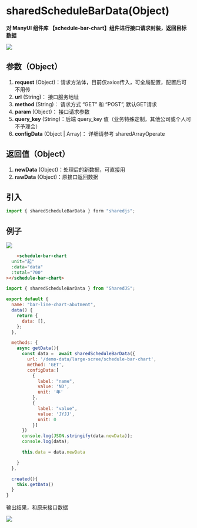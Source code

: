 # sharedScheduleBarData(Object)
**对 ManyUI 组件库 【schedule-bar-chart】组件进行接口请求封装，返回目标数据**

![](/SharedJS/markdown/sharedScheduleBarData1-1.png)

## 参数（Object）
1. **request** (Object)：请求方法体，目前仅axios传入，可全局配置，配置后可不用传
2. **url** (String)： 接口服务地址
3. **method** (String)： 请求方式 “GET” 和 “POST”, 默认GET请求
4. **param** (Object)： 接口请求参数
5. **query_key** (String)：后端 query_key 值（业务特殊定制，其他公司或个人可不予理会）
6. **configData** (Object | Array)： 详细请参考 sharedArrayOperate

## 返回值（Object）
1. **newData** (Object)：处理后的新数据，可直接用
2. **rawData** (Object)：原接口返回数据

## 引入
```javascript
import { sharedScheduleBarData } form "sharedjs";
```
## 例子
![](/SharedJS/markdown/sharedScheduleBarData1-2.png)
```html
    <schedule-bar-chart
  unit="起"
  :data="data"
  :total="700"
></schedule-bar-chart>
``` 

```javascript
import { sharedScheduleBarData } from "SharedJS";

export default {
  name: "bar-line-chart-abutment",
  data() {
    return {
      data: [],
    };
  },

  methods: {
    async getData(){
      const data =  await sharedScheduleBarData({
        url: '/demo-data/large-scree/schedule-bar-chart',
        method: 'GET',
        configData:[
          {
            label: "name",
            value: 'ND',
            unit: '年'
          },
          {
            label: "value",
            value: 'JYJJ',
            unit: 0
          }]
      })
      console.log(JSON.stringify(data.newData));
      console.log(data);

      this.data = data.newData

    }
  },

  created(){
    this.getData()
  }
}
```

输出结果，和原来接口数据

![](/SharedJS/markdown/sharedScheduleBarData1-3.png)


